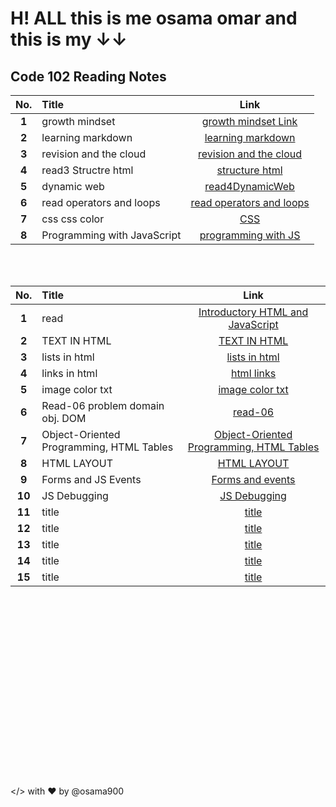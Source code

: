 # H! ALL this is me osama omar and this is my &#8595;&#8595;

## Code 102 Reading Notes

| **No.** | **Title**                   |                                             **Link**                                             |
| :-----: | :-------------------------- | :----------------------------------------------------------------------------------------------: |
|  **1**  | growth mindset              |         [growth mindset Link](https://osama900.github.io/reading-notes/growth%20mindset)         |
|  **2**  | learning markdown           |        [learning markdown](https://osama900.github.io/reading-notes/Learning%20Markdown)         |
|  **3**  | revision and the cloud      | [revision and the cloud](https://osama900.github.io/reading-notes/Revisions%20and%20the%20Cloud) |
|  **4**  | read3 Structre html         |          [structure html](https://osama900.github.io/reading-notes/read3StructureHtml)           |
|  **5**  | dynamic web                 |           [read4DynamicWeb](https://osama900.github.io/reading-notes/read4DynamicWeb)            |
|  **6**  | read operators and loops    |      [read operators and loops](https://osama900.github.io/reading-notes/read%20operators)       |
|  **7**  | css css color               |               [CSS](https://osama900.github.io/reading-notes/design%20with%20css)                |
|  **8**  | Programming with JavaScript |      [programming with JS](https://osama900.github.io/reading-notes/read%207programmingJS)       |

<br>
<br>

| **No.** | **Title**                                |                                                   **Link**                                                   |
| :-----: | :--------------------------------------- | :----------------------------------------------------------------------------------------------------------: |
|  **1**  | read                                     |          [Introductory HTML and JavaScript](https://osama900.github.io/reading-notes/level2/read1)           |
|  **2**  | TEXT IN HTML                             |              [TEXT IN HTML](https://osama900.github.io/reading-notes/level2/class%202/class-02)              |
|  **3**  | lists in html                            |              [lists in html](https://osama900.github.io/reading-notes/level2/class-03/read-03)               |
|  **4**  | links in html                            |                [html links](https://osama900.github.io/reading-notes/level2/class-04/read-04)                |
|  **5**  | image color txt                          |             [image color txt](https://osama900.github.io/reading-notes/level2/class-05/read-05)              |
|  **6**  | Read-06 problem domain obj. DOM          |                 [read-06](https://osama900.github.io/reading-notes/level2/class-06/read-06)                  |
|  **7**  | Object-Oriented Programming, HTML Tables | [Object-Oriented Programming, HTML Tables](https://osama900.github.io/reading-notes/level2/class-07/read-07) |
|  **8**  | HTML LAYOUT                              |               [HTML LAYOUT](https://osama900.github.io/reading-notes/level2/class-08/read-08)                |
|  **9**  | Forms and JS Events                      |             [Forms and events](https://osama900.github.io/reading-notes/level2/class-09/read-09)             |
| **10**  | JS Debugging                             |                                              [JS Debugging](#)                                               |
| **11**  | title                                    |                                                  [title](#)                                                  |
| **12**  | title                                    |                                                  [title](#)                                                  |
| **13**  | title                                    |                                                  [title](#)                                                  |
| **14**  | title                                    |                                                  [title](#)                                                  |
| **15**  | title                                    |                                                  [title](#)                                                  |

<br>

<br>

<br>

<br>
<br>
<br>
<br>
<br>
<br><br>

<br>

<br>
<br>
<br>
<br>
<br>
<br>

</> with ❤️ by @osama900
